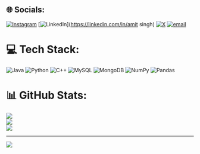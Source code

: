 
## 🌐 Socials:
[![Instagram](https://img.shields.io/badge/Instagram-%23E4405F.svg?logo=Instagram&logoColor=white)](https://instagram.com/singh_amit_11) [![LinkedIn](https://img.shields.io/badge/LinkedIn-%230077B5.svg?logo=linkedin&logoColor=white)](https://linkedin.com/in/amit singh) [![X](https://img.shields.io/badge/X-black.svg?logo=X&logoColor=white)](https://x.com/singh_amit_45) [![email](https://img.shields.io/badge/Email-D14836?logo=gmail&logoColor=white)](mailto:amitsingh100014@gmail.com) 

# 💻 Tech Stack:
![Java](https://img.shields.io/badge/java-%23ED8B00.svg?style=for-the-badge&logo=openjdk&logoColor=white) ![Python](https://img.shields.io/badge/python-3670A0?style=for-the-badge&logo=python&logoColor=ffdd54) ![C++](https://img.shields.io/badge/c++-%2300599C.svg?style=for-the-badge&logo=c%2B%2B&logoColor=white) ![MySQL](https://img.shields.io/badge/mysql-4479A1.svg?style=for-the-badge&logo=mysql&logoColor=white) ![MongoDB](https://img.shields.io/badge/MongoDB-%234ea94b.svg?style=for-the-badge&logo=mongodb&logoColor=white) ![NumPy](https://img.shields.io/badge/numpy-%23013243.svg?style=for-the-badge&logo=numpy&logoColor=white) ![Pandas](https://img.shields.io/badge/pandas-%23150458.svg?style=for-the-badge&logo=pandas&logoColor=white)
# 📊 GitHub Stats:
![](https://github-readme-stats.vercel.app/api?username=singh-amit-45&theme=dark&hide_border=false&include_all_commits=true&count_private=false)<br/>
![](https://nirzak-streak-stats.vercel.app/?user=singh-amit-45&theme=dark&hide_border=false)<br/>
![](https://github-readme-stats.vercel.app/api/top-langs/?username=singh-amit-45&theme=dark&hide_border=false&include_all_commits=true&count_private=false&layout=compact)

---
[![](https://visitcount.itsvg.in/api?id=singh-amit-45&icon=0&color=0)](https://visitcount.itsvg.in)


